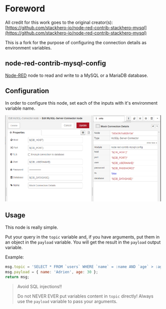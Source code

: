 # Foreword

All credit for this work goes to the original creator(s):  [https://github.com/stackhero-io/node-red-contrib-stackhero-mysql](https://github.com/stackhero-io/node-red-contrib-stackhero-mysql)

This is a fork for the purpose of configuring the connection details as environment variables.

## node-red-contrib-mysql-config

[Node-RED](https://nodered.org) node to read and write to a MySQL or a MariaDB database.

## Configuration

In order to configure this node, set each of the inputs with it's environment variable name. 

![](assets/mysql-config-setup.png)

## Usage

This node is really simple.

Put your query in the `topic` variable and, if you have arguments, put them in an object in the `payload` variable.
You will get the result in the `payload` output variable.

Example:

```javascript
msg.topic = 'SELECT * FROM `users` WHERE `name` = :name AND `age` > :age;';
msg.payload = { name: 'Adrien', age: 30 };
return msg;
```

> Avoid SQL injections!!
>
> Do not NEVER EVER put variables content in `topic` directly!
> Always use the `payload` variable to pass your arguments.